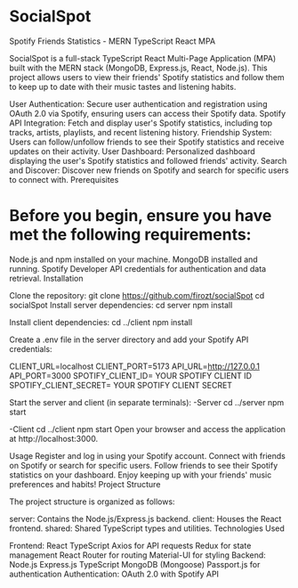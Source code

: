 # SocialSpot

Spotify Friends Statistics - MERN TypeScript React MPA




SocialSpot is a full-stack TypeScript React Multi-Page Application (MPA) built with the MERN stack (MongoDB, Express.js, React, Node.js). This project allows users to view their friends' Spotify statistics and follow them to keep up to date with their music tastes and listening habits.


User Authentication: Secure user authentication and registration using OAuth 2.0 via Spotify, ensuring users can access their Spotify data.
Spotify API Integration: Fetch and display user's Spotify statistics, including top tracks, artists, playlists, and recent listening history.
Friendship System: Users can follow/unfollow friends to see their Spotify statistics and receive updates on their activity.
User Dashboard: Personalized dashboard displaying the user's Spotify statistics and followed friends' activity.
Search and Discover: Discover new friends on Spotify and search for specific users to connect with.
Prerequisites

# Before you begin, ensure you have met the following requirements:

Node.js and npm installed on your machine.
MongoDB installed and running.
Spotify Developer API credentials for authentication and data retrieval.
Installation

Clone the repository:
git clone https://github.com/firozt/socialSpot
cd socialSpot
Install server dependencies:
cd server
npm install

Install client dependencies:
cd ../client
npm install

Create a .env file in the server directory and add your Spotify API credentials:

CLIENT_URL=localhost
CLIENT_PORT=5173
API_URL=http://127.0.0.1
API_PORT=3000
SPOTIFY_CLIENT_ID= YOUR SPOTIFY CLIENT ID
SPOTIFY_CLIENT_SECRET= YOUR SPOTIFY CLIENT SECRET

Start the server and client (in separate terminals):
-Server
cd ../server
npm start

-Client
cd ../client
npm start
Open your browser and access the application at http://localhost:3000.

Usage
Register and log in using your Spotify account.
Connect with friends on Spotify or search for specific users.
Follow friends to see their Spotify statistics on your dashboard.
Enjoy keeping up with your friends' music preferences and habits!
Project Structure

The project structure is organized as follows:

server: Contains the Node.js/Express.js backend.
client: Houses the React frontend.
shared: Shared TypeScript types and utilities.
Technologies Used

Frontend:
React
TypeScript
Axios for API requests
Redux for state management
React Router for routing
Material-UI for styling
Backend:
Node.js
Express.js
TypeScript
MongoDB (Mongoose)
Passport.js for authentication
Authentication:
OAuth 2.0 with Spotify API


